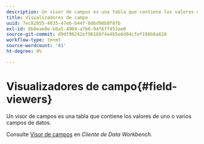 ```yaml
---
description: Un visor de campos es una tabla que contiene los valores de uno o varios campos de datos.
title: Visualizadores de campo
uuid: 7ec82855-4035-47e6-b44f-0d6d98b0f8fb
exl-id: 8b0eae0e-b8a5-4904-a7b6-94f6ff453ae0
source-git-commit: d9df90242ef96188f4e4b5e6d04cfef196b0a628
workflow-type: tm+mt
source-wordcount: '41'
ht-degree: 9%

---
```


# Visualizadores de campo{#field-viewers}

Un visor de campos es una tabla que contiene los valores de uno o varios campos de datos.

Consulte [Visor de campos](../../../../home/c-get-started/c-admin-intrf/c-dataset-mgrs/c-fld-vwrs/c-fld-vwrs.md#concept-194cb94501564145ae059e53c0e4bec3) en *Cliente de Data Workbench*.
